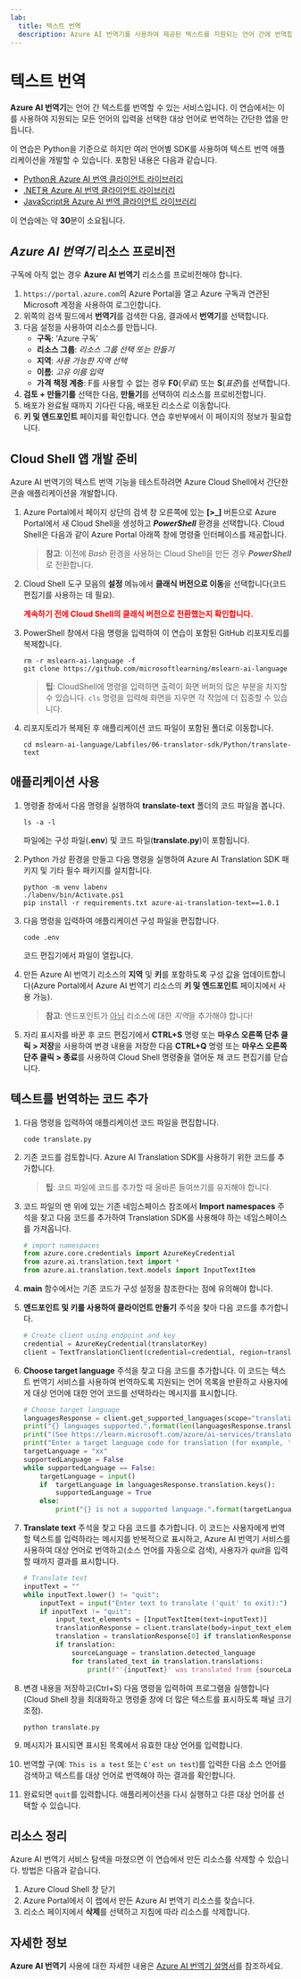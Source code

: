 ```yaml
---
lab:
  title: 텍스트 번역
  description: Azure AI 번역기를 사용하여 제공된 텍스트를 지원되는 언어 간에 번역합니다.
---
```


# 텍스트 번역

**Azure AI 번역기**는 언어 간 텍스트를 번역할 수 있는 서비스입니다. 이 연습에서는 이를 사용하여 지원되는 모든 언어의 입력을 선택한 대상 언어로 번역하는 간단한 앱을 만듭니다.

이 연습은 Python을 기준으로 하지만 여러 언어별 SDK를 사용하여 텍스트 번역 애플리케이션을 개발할 수 있습니다. 포함된 내용은 다음과 같습니다.

- [Python용 Azure AI 번역 클라이언트 라이브러리](https://pypi.org/project/azure-ai-translation-text/)
- [.NET용 Azure AI 번역 클라이언트 라이브러리](https://www.nuget.org/packages/Azure.AI.Translation.Text)
- [JavaScript용 Azure AI 번역 클라이언트 라이브러리](https://www.npmjs.com/package/@azure-rest/ai-translation-text)

이 연습에는 약 **30**분이 소요됩니다.

## *Azure AI 번역기* 리소스 프로비전

구독에 아직 없는 경우 **Azure AI 번역기** 리소스를 프로비전해야 합니다.

1. `https://portal.azure.com`의 Azure Portal을 열고 Azure 구독과 연관된 Microsoft 계정을 사용하여 로그인합니다.
1. 위쪽의 검색 필드에서 **번역기**를 검색한 다음, 결과에서 **번역기**를 선택합니다.
1. 다음 설정을 사용하여 리소스를 만듭니다.
    - **구독**: ‘Azure 구독’
    - **리소스 그룹**: *리소스 그룹 선택 또는 만들기*
    - **지역**: *사용 가능한 지역 선택*
    - **이름**: *고유 이름 입력*
    - **가격 책정 계층**: F를 사용할 수 없는 경우 **F0**(*무료*) 또는 **S**(*표준*)를 선택합니다.
1. **검토 + 만들기를** 선택한 다음, **만들기**를 선택하여 리소스를 프로비전합니다.
1. 배포가 완료될 때까지 기다린 다음, 배포된 리소스로 이동합니다.
1. **키 및 엔드포인트** 페이지를 확인합니다. 연습 후반부에서 이 페이지의 정보가 필요합니다.

## Cloud Shell 앱 개발 준비

Azure AI 번역기의 텍스트 번역 기능을 테스트하려면 Azure Cloud Shell에서 간단한 콘솔 애플리케이션을 개발합니다.

1. Azure Portal에서 페이지 상단의 검색 창 오른쪽에 있는 **[\>_]** 버튼으로 Azure Portal에서 새 Cloud Shell을 생성하고 ***PowerShell*** 환경을 선택합니다. Cloud Shell은 다음과 같이 Azure Portal 아래쪽 창에 명령줄 인터페이스를 제공합니다.

    > **참고**: 이전에 *Bash* 환경을 사용하는 Cloud Shell을 만든 경우 ***PowerShell***로 전환합니다.

1. Cloud Shell 도구 모음의 **설정** 메뉴에서 **클래식 버전으로 이동**을 선택합니다(코드 편집기를 사용하는 데 필요).

    **<font color="red">계속하기 전에 Cloud Shell의 클래식 버전으로 전환했는지 확인합니다.</font>**

1. PowerShell 창에서 다음 명령을 입력하여 이 연습이 포함된 GitHub 리포지토리를 복제합니다.

    ```
   rm -r mslearn-ai-language -f
   git clone https://github.com/microsoftlearning/mslearn-ai-language
    ```

    > **팁**: CloudShell에 명령을 입력하면 출력이 화면 버퍼의 많은 부분을 차지할 수 있습니다. `cls` 명령을 입력해 화면을 지우면 각 작업에 더 집중할 수 있습니다.

1. 리포지토리가 복제된 후 애플리케이션 코드 파일이 포함된 폴더로 이동합니다.  

    ```
   cd mslearn-ai-language/Labfiles/06-translator-sdk/Python/translate-text
    ```

## 애플리케이션 사용

1. 명령줄 창에서 다음 명령을 실행하여 **translate-text** 폴더의 코드 파일을 봅니다.

    ```
   ls -a -l
    ```

    파일에는 구성 파일(**.env**) 및 코드 파일(**translate.py**)이 포함됩니다.

1. Python 가상 환경을 만들고 다음 명령을 실행하여 Azure AI Translation SDK 패키지 및 기타 필수 패키지를 설치합니다.

    ```
   python -m venv labenv
   ./labenv/bin/Activate.ps1
   pip install -r requirements.txt azure-ai-translation-text==1.0.1
    ```

1. 다음 명령을 입력하여 애플리케이션 구성 파일을 편집합니다.

    ```
   code .env
    ```

    코드 편집기에서 파일이 열립니다.

1. 만든 Azure AI 번역기 리소스의 **지역** 및 **키**를 포함하도록 구성 값을 업데이트합니다(Azure Portal에서 Azure AI 번역기 리소스의 **키 및 엔드포인트** 페이지에서 사용 가능).

    > **참고**: 엔드포인트가 <u>아님</u> 리소스에 대한 *지역*을 추가해야 합니다!

1. 자리 표시자를 바꾼 후 코드 편집기에서 **CTRL+S** 명령 또는 **마우스 오른쪽 단추 클릭 > 저장**을 사용하여 변경 내용을 저장한 다음 **CTRL+Q** 명령 또는 **마우스 오른쪽 단추 클릭 > 종료**를 사용하여 Cloud Shell 명령줄을 열어둔 채 코드 편집기를 닫습니다.

## 텍스트를 번역하는 코드 추가

1. 다음 명령을 입력하여 애플리케이션 코드 파일을 편집합니다.

    ```
   code translate.py
    ```

1. 기존 코드를 검토합니다. Azure AI Translation SDK를 사용하기 위한 코드를 추가합니다.

    > **팁**: 코드 파일에 코드를 추가할 때 올바른 들여쓰기를 유지해야 합니다.

1. 코드 파일의 맨 위에 있는 기존 네임스페이스 참조에서 **Import namespaces** 주석을 찾고 다음 코드를 추가하여 Translation SDK를 사용해야 하는 네임스페이스를 가져옵니다.

    ```python
   # import namespaces
   from azure.core.credentials import AzureKeyCredential
   from azure.ai.translation.text import *
   from azure.ai.translation.text.models import InputTextItem
    ```

1. **main** 함수에서는 기존 코드가 구성 설정을 참조한다는 점에 유의해야 합니다.
1. **엔드포인트 및 키를 사용하여 클라이언트 만들기** 주석을 찾아 다음 코드를 추가합니다.

    ```python
   # Create client using endpoint and key
   credential = AzureKeyCredential(translatorKey)
   client = TextTranslationClient(credential=credential, region=translatorRegion)
    ```

1. **Choose target language** 주석을 찾고 다음 코드를 추가합니다. 이 코드는 텍스트 번역기 서비스를 사용하여 번역하도록 지원되는 언어 목록을 반환하고 사용자에게 대상 언어에 대한 언어 코드를 선택하라는 메시지를 표시합니다.

    ```python
   # Choose target language
   languagesResponse = client.get_supported_languages(scope="translation")
   print("{} languages supported.".format(len(languagesResponse.translation)))
   print("(See https://learn.microsoft.com/azure/ai-services/translator/language-support#translation)")
   print("Enter a target language code for translation (for example, 'en'):")
   targetLanguage = "xx"
   supportedLanguage = False
   while supportedLanguage == False:
        targetLanguage = input()
        if  targetLanguage in languagesResponse.translation.keys():
            supportedLanguage = True
        else:
            print("{} is not a supported language.".format(targetLanguage))
    ```

1. **Translate text** 주석을 찾고 다음 코드를 추가합니다. 이 코드는 사용자에게 번역할 텍스트를 입력하라는 메시지를 반복적으로 표시하고, Azure AI 번역기 서비스를 사용하여 대상 언어로 번역하고(소스 언어를 자동으로 검색), 사용자가 *quit*을 입력할 때까지 결과를 표시합니다.

    ```python
   # Translate text
   inputText = ""
   while inputText.lower() != "quit":
        inputText = input("Enter text to translate ('quit' to exit):")
        if inputText != "quit":
            input_text_elements = [InputTextItem(text=inputText)]
            translationResponse = client.translate(body=input_text_elements, to_language=[targetLanguage])
            translation = translationResponse[0] if translationResponse else None
            if translation:
                sourceLanguage = translation.detected_language
                for translated_text in translation.translations:
                    print(f"'{inputText}' was translated from {sourceLanguage.language} to {translated_text.to} as '{translated_text.text}'.")
    ```

1. 변경 내용을 저장하고(Ctrl+S) 다음 명령을 입력하여 프로그램을 실행합니다(Cloud Shell 창을 최대화하고 명령줄 창에 더 많은 텍스트를 표시하도록 패널 크기 조정).

    ```
   python translate.py
    ```

1. 메시지가 표시되면 표시된 목록에서 유효한 대상 언어를 입력합니다.
1. 번역할 구(예: `This is a test` 또는 `C'est un test`)를 입력한 다음 소스 언어를 검색하고 텍스트를 대상 언어로 번역해야 하는 결과를 확인합니다.
1. 완료되면 `quit`를 입력합니다. 애플리케이션을 다시 실행하고 다른 대상 언어를 선택할 수 있습니다.

## 리소스 정리

Azure AI 번역기 서비스 탐색을 마쳤으면 이 연습에서 만든 리소스를 삭제할 수 있습니다. 방법은 다음과 같습니다.

1. Azure Cloud Shell 창 닫기
1. Azure Portal에서 이 랩에서 만든 Azure AI 번역기 리소스를 찾습니다.
1. 리소스 페이지에서 **삭제**를 선택하고 지침에 따라 리소스를 삭제합니다.

## 자세한 정보

**Azure AI 번역기** 사용에 대한 자세한 내용은 [Azure AI 번역기 설명서](https://learn.microsoft.com/azure/ai-services/translator/)를 참조하세요.
